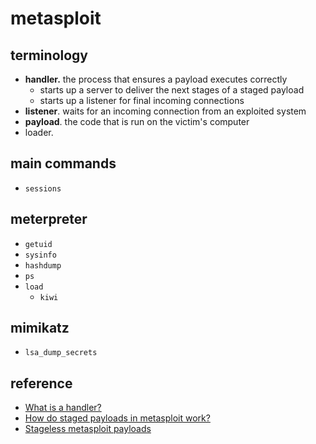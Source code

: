 # metasploit

## terminology

- **handler.** the process that ensures a payload executes correctly
  - starts up a server to deliver the next stages of a staged payload
  - starts up a listener for final incoming connections
- **listener**. waits for an incoming connection from an exploited system
- **payload**. the code that is run on the victim's computer
- loader.

## main commands
- `sessions`

## meterpreter
- `getuid`
- `sysinfo`
- `hashdump`
- `ps`
- `load`
  - `kiwi`
    
## mimikatz
- `lsa_dump_secrets`

## reference

- [What is a handler?](https://docs.rapid7.com/metasploit/working-with-payloads/)
- [How do staged payloads in metasploit work?](https://buffered.io/posts/staged-vs-stageless-handlers/)
- [Stageless metasploit payloads](https://blog.rapid7.com/2015/03/25/stageless-meterpreter-payloads/)
